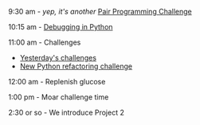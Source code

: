 9:30 am - *yep, it's another* [Pair Programming Challenge](pair.md)

10:15 am - [Debugging in Python](debugging.pdf)

11:00 am - Challenges
  - [Yesterday's challenges](../day_06/supervised_learning_challenges.md)
  - [New Python refactoring challenge](python_refactor_challenge.md)

12:00 am - Replenish glucose 

1:00 pm - Moar challenge time

2:30 or so - We introduce Project 2 
